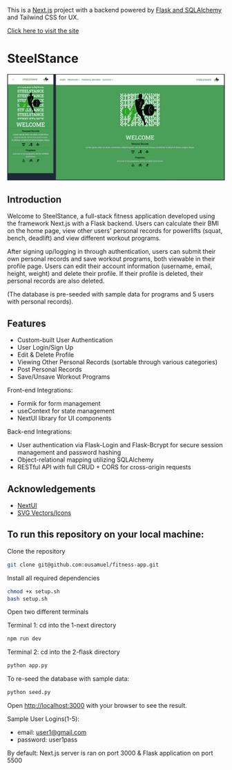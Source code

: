This is a [Next.js](https://nextjs.org/) project with a backend powered by [Flask and SQLAlchemy](https://flask-sqlalchemy.palletsprojects.com/en/3.1.x/) and Tailwind CSS for UX.

[Click here to visit the site](https://fitness-app-ousamuel.vercel.app/)
# SteelStance

[![Home Page Screen Shot](images/home-ss.png)](https://raw.githubusercontent.com/ousamuel/fitness-app/main/images/home-ss.png)

## Introduction
Welcome to SteelStance, a full-stack fitness application developed using the framework Next.js with a Flask backend. Users can calculate their BMI on the home page, view other users' personal records for powerlifts (squat, bench, deadlift) and view different workout programs.

After signing up/logging in through authentication, users can submit their own personal records and save workout programs, both viewable in their profile page. Users can edit their account information (username, email, height, weight) and delete their profile. If their profile is deleted, their personal records are also deleted.

(The database is pre-seeded with sample data for programs and 5 users with personal records).

## Features
- Custom-built User Authentication
- User Login/Sign Up
- Edit & Delete Profile
- Viewing Other Personal Records (sortable through various categories)
- Post Personal Records
- Save/Unsave Workout Programs

Front-end Integrations:
- Formik for form management
- useContext for state management
- NextUI library for UI components

Back-end Integrations:
- User authentication via Flask-Login and Flask-Bcrypt for secure session management and password hashing
- Object-relational mapping utilizing SQLAlchemy
- RESTful API with full CRUD + CORS for cross-origin requests


## Acknowledgements
- [NextUI](https://nextui.org/)
- [SVG Vectors/Icons](https://www.svgrepo.com/)

## To run this repository on your local machine: 

Clone the repository
```bash
git clone git@github.com:ousamuel/fitness-app.git
```

Install all required dependencies
```bash
chmod +x setup.sh
bash setup.sh
```

Open two different terminals

Terminal 1: cd into the 1-next directory
```bash
npm run dev
```
Terminal 2: cd into the 2-flask directory
```bash
python app.py
```
To re-seed the database with sample data:
```bash
python seed.py
```


Open [http://localhost:3000](http://localhost:3000) with your browser to see the result.

Sample User Logins(1-5):
- email: user1@gmail.com
- password: user1pass

By default:
Next.js server is ran on port 3000 & Flask application on port 5500 


<!-- 
Open [http://localhost:3000](http://localhost:3000) with your browser to see the result.


[API routes](https://nextjs.org/docs/api-routes/introduction) can be accessed on [http://localhost:3000/api/hello](http://localhost:3000/api/hello). This endpoint can be edited in `pages/api/hello.js`.

The `pages/api` directory is mapped to `/api/*`. Files in this directory are treated as [API routes](https://nextjs.org/docs/api-routes/introduction) instead of React pages.

This project uses [`next/font`](https://nextjs.org/docs/basic-features/font-optimization) to automatically optimize and load Inter, a custom Google Font.

## Learn More

To learn more about Next.js, take a look at the following resources:

- [Next.js Documentation](https://nextjs.org/docs) - learn about Next.js features and API.
- [Learn Next.js](https://nextjs.org/learn) - an interactive Next.js tutorial.

You can check out [the Next.js GitHub repository](https://github.com/vercel/next.js/) - your feedback and contributions are welcome!

## Deploy on Vercel

The easiest way to deploy your Next.js app is to use the [Vercel Platform](https://vercel.com/new?utm_medium=default-template&filter=next.js&utm_source=create-next-app&utm_campaign=create-next-app-readme) from the creators of Next.js.

Check out our [Next.js deployment documentation](https://nextjs.org/docs/deployment) for more details.
# Pokefun

## Instructions

- Go to https://pokefun.vercel.app/
- Create a profile through Auth0
- Enjoy the features of the app

## Introduction

- PokeFun is an app built of love for Pokemon. Shoutout to Satoshi Tajiri, the creator of Pokemon for giving us something wonderful and amazing. As of 6-1-23, this app only shows gen 1 Pokemon. Some details are for future ideas.

### Features

- Auth0 login
- Edit/delete your profile
- Play a mini game to collect coins
- Use the coins to collect Pokemon
- See other users
- Links to my Github, LinkedIn and Medium

## Conclusion

- As the capstone for my Flatiron journey, I wanted to showcase everything I learned through the course. I used Next.js and Prisma as the setup for this project and Tailwind + CSS for UX.

## Resource

- Satoshi Tajiri - for Pokemon
- instructor Antonio Reid
- instructor Dj
- https://projectpokemon.org/home/docs/spriteindex_148/3d-models-generation-1-pok%C3%A9mon-r90/
- https://pokemon.fandom.com/wiki/Category:Generation_I_Pok%C3%A9mon
- https://www.serebii.net/pokemon/gen1pokemon.shtml
- cohort student Erkut Cakmak
- uiverse.io -andrew-demchenk0 -->